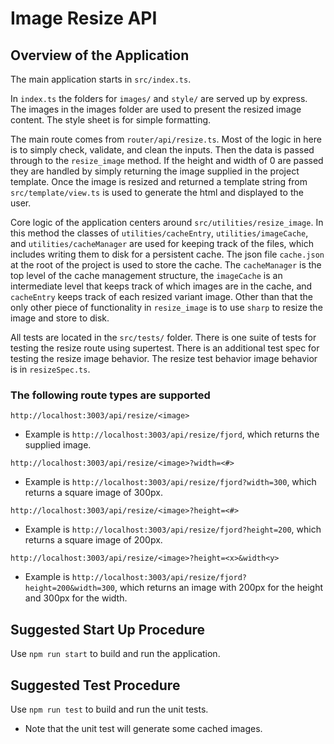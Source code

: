 # Image Resize API

## Overview of the Application

The main application starts in `src/index.ts`.

In `index.ts` the folders for `images/` and `style/` are served up by express. The images in the images folder are used to present the resized image content. The style sheet is for simple formatting.

The main route comes from `router/api/resize.ts`. Most of the logic in here is to simply check, validate, and clean the inputs. Then the data is passed through to the `resize_image` method. If the height and width of 0 are passed they are handled by simply returning the image supplied in the project template. Once the image is resized and returned a template string from `src/template/view.ts` is used to generate the html and displayed to the user.

Core logic of the application centers around `src/utilities/resize_image`. In this method the classes of `utilities/cacheEntry`, `utilities/imageCache`, and `utilities/cacheManager` are used for keeping track of the files, which includes writing them to disk for a persistent cache. The json file `cache.json` at the root of the project is used to store the cache. The `cacheManager` is the top level of the cache management structure, the `imageCache` is an intermediate level that keeps track of which images are in the cache, and `cacheEntry` keeps track of each resized variant image. Other than that the only other piece of functionality in `resize_image` is to use `sharp` to resize the image and store to disk.

All tests are located in the `src/tests/` folder. There is one suite of tests for testing the resize route using supertest. There is an additional test spec for testing the resize image behavior. The resize test behavior image behavior is in `resizeSpec.ts`.

### The following route types are supported

`http://localhost:3003/api/resize/<image>`
- Example is `http://localhost:3003/api/resize/fjord`, which returns the supplied image.

`http://localhost:3003/api/resize/<image>?width=<#>`
- Example is `http://localhost:3003/api/resize/fjord?width=300`, which returns a square image of 300px.

`http://localhost:3003/api/resize/<image>?height=<#>`
- Example is `http://localhost:3003/api/resize/fjord?height=200`, which returns a square image of 200px.

`http://localhost:3003/api/resize/<image>?height=<x>&width<y>`
- Example is `http://localhost:3003/api/resize/fjord?height=200&width=300`, which returns an image with 200px for the height and 300px for the width.


## Suggested Start Up Procedure

Use `npm run start` to build and run the application.

## Suggested Test Procedure

Use `npm run test` to build and run the unit tests. 
- Note that the unit test will generate some cached images.

